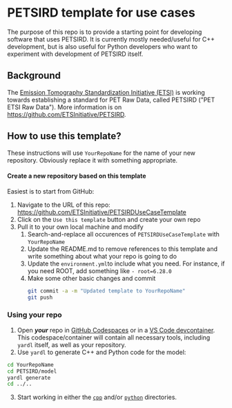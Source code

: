 # PETSIRD template for use cases

The purpose of this repo is to provide a starting point for developing software that uses PETSIRD.
It is currently mostly needed/useful for C++ development, but is also useful for Python developers
who want to experiment with development of PETSIRD itself.

## Background
The [Emission Tomography Standardization Initiative (ETSI)](https://etsinitiative.org/)
is working towards establishing a standard for PET Raw Data, called PETSIRD ("PET ETSI Raw Data").
More information is on https://github.com/ETSInitiative/PETSIRD.

## How to use this template?

These instructions will use `YourRepoName` for the name of your new repository. Obviously replace it with something appropriate.

#### Create a new repository based on this template

Easiest is to start from GitHub:
1. Navigate to the URL of this repo: https://github.com/ETSInitiative/PETSIRDUseCaseTemplate
2. Click on the `Use this template` button and create your own repo
3. Pull it to your own local machine and modify
   1. Search-and-replace all occurences of `PETSIRDUseCaseTemplate` with `YourRepoName`
   2. Update the README.md to remove references to this template and write something about what your repo is going to do
   3. Update the `environment.yml`to include what you need. For instance, if you need ROOT, add something like `- root=6.28.0`
   4. Make some other basic changes and commit
      ```sh
      git commit -a -m "Updated template to YourRepoName"
      git push
      ```

### Using your repo

1. Open ***your*** repo in [GitHub Codespaces](https://code.visualstudio.com/docs/remote/codespaces) or
in a [VS Code devcontainer](https://code.visualstudio.com/docs/devcontainers/containers).
This codespace/container will contain all necessary tools, including `yardl` itself, as well as your repository.
2. Use `yardl` to generate C++ and Python code for the model:
  ```sh
  cd YourRepoName
  cd PETSIRD/model
  yardl generate
  cd ../..
  ```
3. Start working in either the [`cpp`](cpp/README.md) and/or [`python`](python/README.md) directories.


